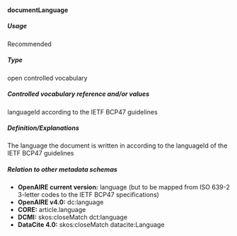 #### documentLanguage

##### Usage

Recommended

##### Type

open controlled vocabulary

##### Controlled vocabulary reference and/or values

languageId according to the IETF BCP47 guidelines

##### Definition/Explanations

The language the document is written in according to the languageId of the IETF BCP47 guidelines

##### Relation to other metadata schemas

* **OpenAIRE current version:** language \(but to be mapped from ISO 639-2 3-letter codes to the IETF BCP47 specifications\)
* **OpenAIRE v4.0:** dc:language
* **CORE:** article.language
* **DCMI:** skos:closeMatch dct:language
* **DataCite 4.0:** skos:closeMatch datacite:Language



